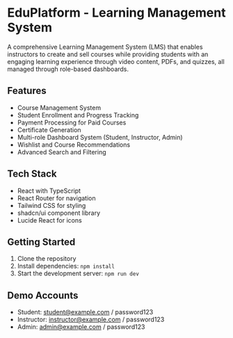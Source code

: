 # EduPlatform - Learning Management System

A comprehensive Learning Management System (LMS) that enables instructors to create and sell courses while providing students with an engaging learning experience through video content, PDFs, and quizzes, all managed through role-based dashboards.

## Features

- Course Management System
- Student Enrollment and Progress Tracking
- Payment Processing for Paid Courses
- Certificate Generation
- Multi-role Dashboard System (Student, Instructor, Admin)
- Wishlist and Course Recommendations
- Advanced Search and Filtering

## Tech Stack

- React with TypeScript
- React Router for navigation
- Tailwind CSS for styling
- shadcn/ui component library
- Lucide React for icons

## Getting Started

1. Clone the repository
2. Install dependencies: `npm install`
3. Start the development server: `npm run dev`

## Demo Accounts

- Student: student@example.com / password123
- Instructor: instructor@example.com / password123
- Admin: admin@example.com / password123